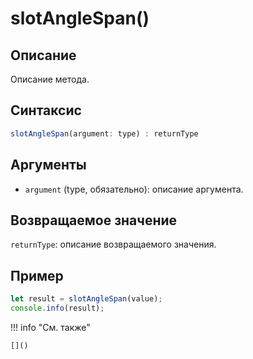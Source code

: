 # slotAngleSpan()

## Описание
Описание метода.

## Синтаксис
```javascript
slotAngleSpan(argument: type) : returnType
```

## Аргументы
- `argument` (type, обязательно): описание аргумента.

## Возвращаемое значение
`returnType`: описание возвращаемого значения.

## Пример
```javascript linenums="1"
let result = slotAngleSpan(value);
console.info(result);
```

!!! info "См. также"

    []()

